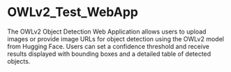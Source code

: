 # OWLv2_Test_WebApp
The OWLv2 Object Detection Web Application allows users to upload images or provide image URLs for object detection using the OWLv2 model from Hugging Face. Users can set a confidence threshold and receive results displayed with bounding boxes and a detailed table of detected objects.
